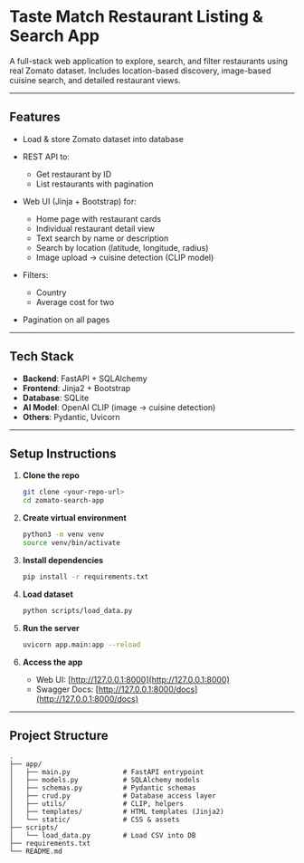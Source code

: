 # Taste Match Restaurant Listing & Search App

A full-stack web application to explore, search, and filter restaurants using real Zomato dataset. Includes location-based discovery, image-based cuisine search, and detailed restaurant views.

---

## Features

* Load & store Zomato dataset into database
* REST API to:

  * Get restaurant by ID
  * List restaurants with pagination
* Web UI (Jinja + Bootstrap) for:

  * Home page with restaurant cards
  * Individual restaurant detail view
  * Text search by name or description
  * Search by location (latitude, longitude, radius)
  * Image upload → cuisine detection (CLIP model)
* Filters:

  * Country
  * Average cost for two
* Pagination on all pages

---

## Tech Stack

* **Backend**: FastAPI + SQLAlchemy
* **Frontend**: Jinja2 + Bootstrap
* **Database**: SQLite 
* **AI Model**: OpenAI CLIP (image → cuisine detection)
* **Others**: Pydantic, Uvicorn

---

## Setup Instructions

1. **Clone the repo**

   ```bash
   git clone <your-repo-url>
   cd zomato-search-app
   ```

2. **Create virtual environment**

   ```bash
   python3 -m venv venv
   source venv/bin/activate
   ```

3. **Install dependencies**

   ```bash
   pip install -r requirements.txt
   ```

4. **Load dataset**

   ```bash
   python scripts/load_data.py
   ```

5. **Run the server**

   ```bash
   uvicorn app.main:app --reload
   ```

6. **Access the app**

   * Web UI: [http://127.0.0.1:8000](http://127.0.0.1:8000)
   * Swagger Docs: [http://127.0.0.1:8000/docs](http://127.0.0.1:8000/docs)

---

## Project Structure

```
.
├── app/
│   ├── main.py             # FastAPI entrypoint
│   ├── models.py           # SQLAlchemy models
│   ├── schemas.py          # Pydantic schemas
│   ├── crud.py             # Database access layer
│   ├── utils/              # CLIP, helpers
│   ├── templates/          # HTML templates (Jinja2)
│   └── static/             # CSS & assets
├── scripts/
│   └── load_data.py        # Load CSV into DB
├── requirements.txt
└── README.md
```

